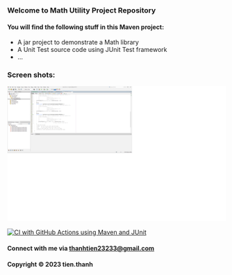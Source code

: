 ### Welcome to Math Utility Project Repository 

#### You will find the following stuff in this Maven project:

* A jar project to demonstrate a Math library
* A Unit Test source code using JUnit Test framework
* ...

### Screen shots: 
![Source-code-with-JUnit](https://github.com/thanhtien23233/math-util-mvn/blob/main/ScreenShot/Source-code-with-JUnit.png)

[![CI with GitHub Actions using Maven and JUnit](https://github.com/thanhtien23233/math-util-mvn/actions/workflows/maven.yml/badge.svg)](https://github.com/thanhtien23233/math-util-mvn/actions/workflows/maven.yml)

#### Connect with me via thanhtien23233@gmail.com

#### Copyright &#169; 2023 tien.thanh
